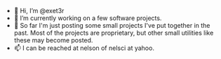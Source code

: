 - 👋 Hi, I’m @exet3r
- 🌱 I’m currently working on a few software projects.
- 💞️ So far I'm just posting some small projects I've put together in the past.  Most of the projects are proprietary, but other small utilities like these may become posted.
- 📫 I can be reached at nelson of nelsci at yahoo.  

<!---
exet3r/exet3r is a ✨ special ✨ repository because its `README.md` (this file) appears on your GitHub profile.
You can click the Preview link to take a look at your changes.
--->
